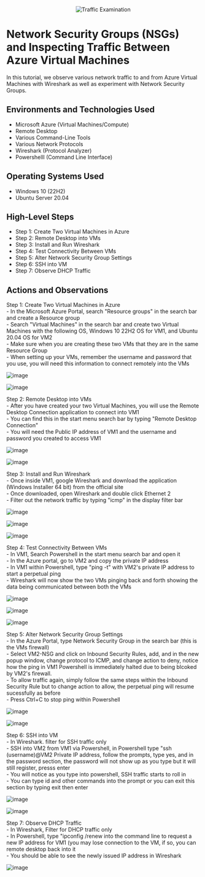 <p align="center">
<img src="https://i.imgur.com/Ua7udoS.png" alt="Traffic Examination"/>
</p>

<h1>Network Security Groups (NSGs) and Inspecting Traffic Between Azure Virtual Machines</h1>
In this tutorial, we observe various network traffic to and from Azure Virtual Machines with Wireshark as well as experiment with Network Security Groups. <br />



<h2>Environments and Technologies Used</h2>

- Microsoft Azure (Virtual Machines/Compute)
- Remote Desktop
- Various Command-Line Tools
- Various Network Protocols 
- Wireshark (Protocol Analyzer)
- Powershelll (Command Line Interface)

<h2>Operating Systems Used </h2>

- Windows 10 (22H2)
- Ubuntu Server 20.04

<h2>High-Level Steps</h2>

- Step 1: Create Two Virtual Machines in Azure
- Step 2: Remote Desktop into VMs
- Step 3: Install and Run Wireshark
- Step 4: Test Connectivity Between VMs
- Step 5: Alter Network Security Group Settings
- Step 6: SSH into VM
- Step 7: Observe DHCP Traffic 

<h2>Actions and Observations</h2>

Step 1: Create Two Virtual Machines in Azure
<br> - In the Microsoft Azure Portal, search "Resource groups" in the search bar and create a Resource group
<br> - Search "Virtual Machines" in the search bar and create two Virtual Machines with the following OS, Windows 10 22H2 OS for VM1, and Ubuntu 20.04 OS for VM2
<br> - Make sure when you are creating these two VMs that they are in the same Resource Group
<br> - When setting up your VMs, remember the username and password that you use, you will need this information to connect remotely into the VMs

![image](https://github.com/thechristinaq/Azure-network-protocols/assets/165831241/582317f7-0b1f-43b1-bbe5-8711124a01fa)

![image](https://github.com/thechristinaq/Azure-network-protocols/assets/165831241/2aa7231a-a68c-4f00-a79a-d7c546291149)


Step 2: Remote Desktop into VMs
<br> - After you have created your two Virtual Machines, you will use the Remote Desktop Connection application to connect into VM1
<br> - You can find this in the start menu search bar by typing "Remote Desktop Connection" 
<br> - You will need the Public IP address of VM1 and the username and password you created to access VM1

![image](https://github.com/thechristinaq/Azure-network-protocols/assets/165831241/a0b1267b-b229-4bff-ab21-954ffabed1ce)

![image](https://github.com/thechristinaq/Azure-network-protocols/assets/165831241/5e5dbb2b-b2d3-49e5-97bb-6f5271f91f91)


Step 3: Install and Run Wireshark
<br> - Once inside VM1, google Wireshark and download the application (Windows Installer 64 bit) from the official site
<br> - Once downloaded, open Wireshark and double click Ethernet 2 
<br> - Filter out the network traffic by typing "icmp" in the display filter bar 

![image](https://github.com/thechristinaq/Azure-network-protocols/assets/165831241/c23f76e1-9647-4dba-82cb-7e7591d99619)

![image](https://github.com/thechristinaq/Azure-network-protocols/assets/165831241/ab792b66-4687-4f43-9277-d562c0a9fdbd)

![image](https://github.com/thechristinaq/Azure-network-protocols/assets/165831241/7af0fe3a-ee9b-4c25-bbd2-28d8146fb6a4)


Step 4: Test Connectivity Between VMs
<br> - In VM1, Search Powershell in the start menu search bar and open it 
<br> - In the Azure portal, go to VM2 and copy the private IP address 
<br> - In VM1 within Powershell, type "ping -t" with VM2's private IP address to start a perpetual ping 
<br> - Wireshark will now show the two VMs pinging back and forth showing the data being communicated between both the VMs 

![image](https://github.com/thechristinaq/Azure-network-protocols/assets/165831241/719ac2de-70c4-4fac-8691-fb9066abbe99)

![image](https://github.com/thechristinaq/Azure-network-protocols/assets/165831241/4f598ed9-a5f0-4180-a529-03692a56cca0)

![image](https://github.com/thechristinaq/Azure-network-protocols/assets/165831241/333223a0-d17e-4d8c-af91-1f7c06a3eb0e)


Step 5: Alter Network Security Group Settings
<br> - In the Azure Portal, type Network Security Group in the search bar (this is the VMs firewall)
<br> - Select VM2-NSG and click on Inbound Security Rules, add, and in the new popup window, change protocol to ICMP, and change action to deny, notice how the ping in VM1 Powershell is immediately halted due to being blcoked by VM2's firewall. 
<br> - To allow traffic again, simply follow the same steps within the Inbound Security Rule but to change action to allow, the perpetual ping will resume sucessfully as before 
<br> - Press Ctrl+C to stop ping within Powershell 

![image](https://github.com/thechristinaq/Azure-network-protocols/assets/165831241/c790bfb6-a4fe-40d5-a7e6-1910ab15e612)

![image](https://github.com/thechristinaq/Azure-network-protocols/assets/165831241/354b88d7-c007-40fd-8fe5-2ca55f2a155f)

Step 6: SSH into VM
<br> - In Wireshark. filter for SSH traffic only 
<br> - SSH into VM2 from VM1 via Powershell, in Powershell type "ssh (username)@VM2 Private IP address, follow the prompts, type yes, and in the password section, the password will not show up as you type but it will still register, presss enter
<br> - You will notice as you type into powershell, SSH traffic starts to roll in 
<br> - You can type id and other commands into the prompt or you can exit this section by typing exit then enter 

![image](https://github.com/thechristinaq/Azure-network-protocols/assets/165831241/83e27d14-6973-4918-b05f-77b9fe228dad)

![image](https://github.com/thechristinaq/Azure-network-protocols/assets/165831241/53a1da94-8ef7-4348-b2f8-f408b1592f94)


Step 7: Observe DHCP Traffic
<br> - In Wireshark, Filter for DHCP traffic only
<br> - In Powershell, type "ipconfig /renew into the command line to request a new IP address for VM1 (you may lose connection to the VM, if so, you can remote desktop back into it 
<br> - You should be able to see the newly issued IP address in Wireshark

![image](https://github.com/thechristinaq/Azure-network-protocols/assets/165831241/fe771e34-085a-4198-85ea-a7bf113f30d1)







